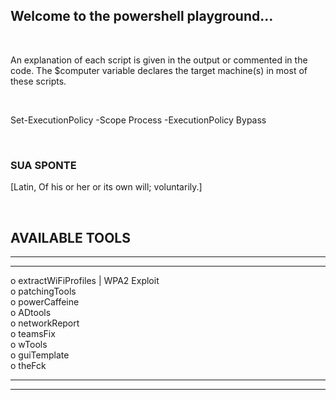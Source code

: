 ## Welcome to the powershell playground...


<br/>

An explanation of each script is given in the output or commented in the code.
The $computer variable declares the target machine(s) in most of these scripts.

<br/>



Set-ExecutionPolicy -Scope Process -ExecutionPolicy Bypass

<br/>


### SUA SPONTE
[Latin, Of his or her or its own will; voluntarily.]

<br/>

## AVAILABLE TOOLS
__________________________________________
__________________________________________
                                        
o    extractWiFiProfiles | WPA2 Exploit   
o    patchingTools                        
o    powerCaffeine                        
o    ADtools                              
o    networkReport                        
o    teamsFix                             
o    wTools                               
o    guiTemplate                          
o    theFck                               
_________________________________________                                         
_________________________________________


